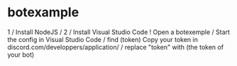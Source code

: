 # botexample
1 / Install NodeJS / 2 / Install Visual Studio Code !
Open a botexemple / Start the config in Visual Studio Code / find (token) Copy your token in discord.com/developpers/application/ / replace "token" with (the token of your bot)
